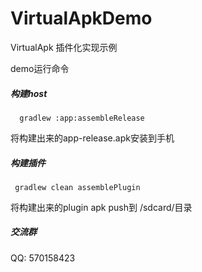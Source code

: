 # VirtualApkDemo
VirtualApk 插件化实现示例

demo运行命令
##### 构建host
```
  gradlew :app:assembleRelease
```
将构建出来的app-release.apk安装到手机

##### 构建插件
```
 gradlew clean assemblePlugin
```
将构建出来的plugin apk push到 /sdcard/目录  

##### 交流群
QQ: 570158423
